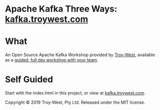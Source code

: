 # Apache Kafka Three Ways: [kafka.troywest.com](http://kafka.troywest.com)

# What

An Open Source Apache Kafka Workshop provided by [Troy-West](http://www.troywest.com), available as a [guided, full day workshop with your team](http://www.troywest.com/workshops).

# Self Guided

Start with the index.html in this project, or view at [kafka.troywest.com](http://kafka.troywest.com).

Copyright © 2019 Troy-West, Pty Ltd. Released under the MIT license.